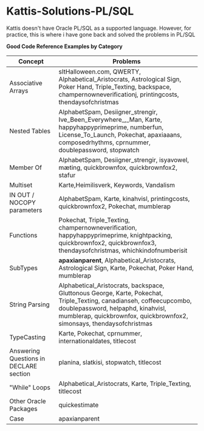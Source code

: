 # Kattis-Solutions-PL/SQL

Kattis doesn't have Oracle PL/SQL as a supported language. However, for practice, this is where i have gone back and solved the problems in PL/SQL

**Good Code Reference Examples by Category**

| Concept  | Problems |
| ------------- | ------------- |
| Associative Arrays | sItHalloween.com, QWERTY, Alphabetical_Aristocrats, Astrological Sign, Poker Hand, Triple_Texting, backspace, champernowneverificationj, printingcosts, thendaysofchristmas
| Nested Tables | AlphabetSpam, Desiigner_strengir, Ive_Been_Everywhere_,_Man, Karte, happyhappyprimeprime, numberfun, License_To_Launch, Pokechat,  apaxiaaans, composedrhythms, cprnummer, doublepassword, stopwatch
| Member Of | AlphabetSpam, Desiigner_strengir, isyavowel, mæting, quickbrownfox, quickbrownfox2, stafur
| Multiset | Karte,Heimilisverk, Keywords, Vandalism
| IN OUT / NOCOPY parameters | AlphabetSpam, Karte, kinahvisl, printingcosts, quickbrownfox2, Pokechat, mumblerap
| Functions | Pokechat, Triple_Texting, champernowneverification, happyhappyprimeprime, knightpacking, quickbrownfox2, quickbrownfox3, thendaysofchristmas, whichkindofnumberisit
| SubTypes | **apaxianparent**, Alphabetical_Aristocrats, Astrological Sign, Karte, Pokechat, Poker Hand, mumblerap
| String Parsing | Alphabetical_Aristocrats, backspace, Gluttonous George, Karte, Pokechat, Triple_Texting, canadianseh, coffeecupcombo, doublepassword, helpaphd, kinahvisl, mumblerap, quickbrownfox, quickbrownfox2, simonsays, thendaysofchristmas
| TypeCasting | Karte, Pokechat, cprnummer, internationaldates, titlecost
| Answering Questions in DECLARE section | planina, slatkisi, stopwatch, titlecost
| "While" Loops | Alphabetical_Aristocrats, Karte, Triple_Texting, titlecost
| Other Oracle Packages | quickestimate
| Case | apaxianparent

